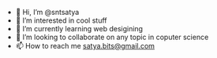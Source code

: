 - 👋 Hi, I’m @sntsatya
- 👀 I’m interested in cool stuff
- 🌱 I’m currently learning web desigining
- 💞️ I’m looking to collaborate on any topic in coputer science
- 📫 How to reach me satya.bits@gmail.com

<!---
sntsatya/sntsatya is a ✨ special ✨ repository because its `README.md` (this file) appears on your GitHub profile.
You can click the Preview link to take a look at your changes.
--->

